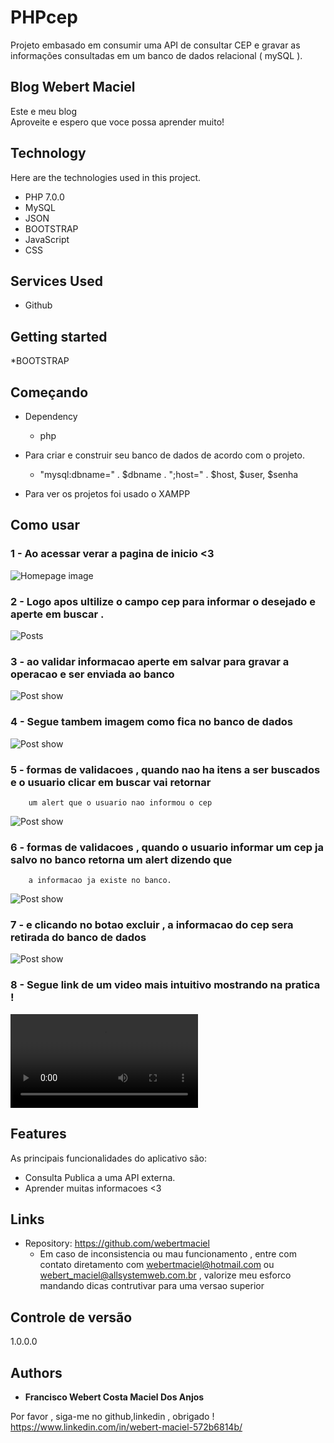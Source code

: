 # PHPcep
Projeto embasado em consumir uma API de consultar CEP e gravar as informações consultadas em um banco de dados relacional ( mySQL ).




## Blog Webert Maciel
Este e meu blog  
Aproveite e espero que voce possa aprender muito!


## Technology 

Here are the technologies used in this project.

* PHP  7.0.0
* MySQL
* JSON
* BOOTSTRAP
* JavaScript
* CSS

## Services Used

* Github


## Getting started
*BOOTSTRAP

## Começando

* Dependency
  - php  

* Para criar e construir seu banco de dados de acordo com o projeto.
  - "mysql:dbname=" . $dbname . ";host=" . $host, $user, $senha
  
* Para ver os projetos foi usado o XAMPP


## Como usar

### 1 - Ao acessar verar a pagina de inicio <3

![Homepage image](https://github.com/webertmaciel/PHPcep/blob/main/cepphp/readme/inicio.png)

### 2 - Logo apos ultilize o campo cep para informar o desejado e aperte em buscar .

![Posts](https://github.com/webertmaciel/PHPcep/blob/main/cepphp/readme/buscar.png)

### 3 - ao validar informacao aperte em salvar para gravar a operacao e ser enviada ao banco

![Post show](https://github.com/webertmaciel/PHPcep/blob/main/cepphp/readme/print1.png)

### 4 - Segue tambem imagem como fica no banco de dados

![Post show](https://github.com/webertmaciel/PHPcep/blob/main/cepphp/readme/banco1.png)

### 5 - formas de validacoes , quando nao ha itens a ser buscados e o usuario clicar em buscar vai retornar
        um alert que o usuario nao informou o cep

![Post show](https://github.com/webertmaciel/PHPcep/blob/main/cepphp/readme/print2.png)

### 6 - formas de validacoes , quando o usuario informar um cep ja salvo no banco retorna um alert dizendo que
        a informacao ja existe no banco. 

![Post show](https://github.com/webertmaciel/PHPcep/blob/main/cepphp/readme/print3.png)

### 7 - e clicando no botao excluir , a informacao do cep sera retirada do banco de dados

![Post show](https://github.com/webertmaciel/PHPcep/blob/main/cepphp/readme/print4.png)

### 8 - Segue link de um video mais intuitivo mostrando na pratica !

![Post show](https://github.com/webertmaciel/PHPcep/blob/main/cepphp/readme/video1.mp4)



## Features

As principais funcionalidades do aplicativo são:
 - Consulta Publica a uma API externa.
 - Aprender muitas informacoes <3


## Links
  - Repository: https://github.com/webertmaciel
    - Em caso de inconsistencia ou mau funcionamento , entre com contato diretamento com
      webertmaciel@hotmail.com ou webert_maciel@allsystemweb.com.br , valorize meu esforco
      mandando dicas contrutivar para uma versao superior
      

  ## Controle de versão

  1.0.0.0


  ## Authors

  * **Francisco Webert Costa Maciel Dos Anjos** 

  Por favor , siga-me no github,linkedin , obrigado !
  https://www.linkedin.com/in/webert-maciel-572b6814b/
